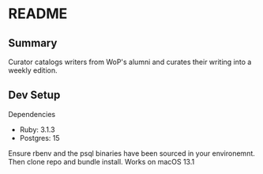# README

## Summary

Curator catalogs writers from WoP's alumni and curates their writing into a weekly edition.

## Dev Setup

Dependencies
- Ruby: 3.1.3
- Postgres: 15

Ensure rbenv and the psql binaries have been sourced in your environemnt. Then clone repo and bundle install. Works on macOS 13.1

